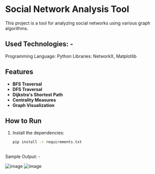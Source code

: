 # Social Network Analysis Tool

This project is a tool for analyzing social networks using various graph algorithms.
## Used Technologies: - 
Programming Language: Python
Libraries: NetworkX, Matplotlib

## Features

- **BFS Traversal**
- **DFS Traversal**
- **Dijkstra's Shortest Path**
- **Centrality Measures**
- **Graph Visualization**

## How to Run

1. Install the dependencies:
   ```bash
   pip install -r requirements.txt
##
Sample Output: - 

   ![image](https://github.com/user-attachments/assets/854c2d92-911b-43b9-8b41-410bd40425b3)
   ![image](https://github.com/user-attachments/assets/5248a168-d079-4e3d-8678-c982feb6a57e)


